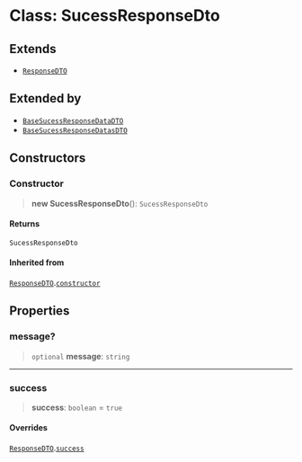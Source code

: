 # Class: SucessResponseDto

## Extends

- [`ResponseDTO`](/api/dtos/Class.ResponseDTO.md)

## Extended by

- [`BaseSucessResponseDataDTO`](/api/dtos/Class.BaseSucessResponseDataDTO.md)
- [`BaseSucessResponseDatasDTO`](/api/dtos/Class.BaseSucessResponseDatasDTO.md)

## Constructors

<a id="constructor"></a>

### Constructor

> **new SucessResponseDto**(): `SucessResponseDto`

#### Returns

`SucessResponseDto`

#### Inherited from

[`ResponseDTO`](/api/dtos/Class.ResponseDTO.md).[`constructor`](/api/dtos/Class.ResponseDTO.md#constructor)

## Properties

<a id="message"></a>

### message?

> `optional` **message**: `string`

---

<a id="success"></a>

### success

> **success**: `boolean` = `true`

#### Overrides

[`ResponseDTO`](/api/dtos/Class.ResponseDTO.md).[`success`](/api/dtos/Class.ResponseDTO.md#success)
